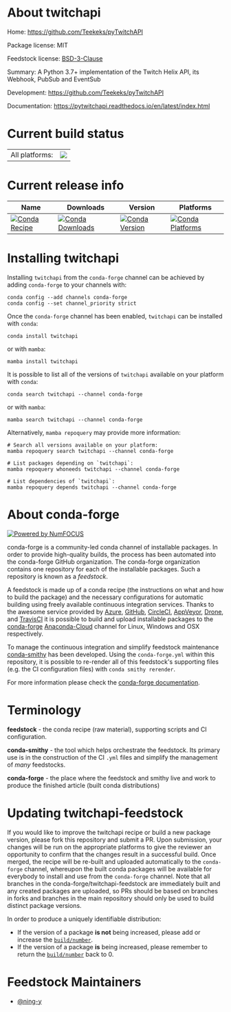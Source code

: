 About twitchapi
===============

Home: https://github.com/Teekeks/pyTwitchAPI

Package license: MIT

Feedstock license: [BSD-3-Clause](https://github.com/conda-forge/twitchapi-feedstock/blob/main/LICENSE.txt)

Summary: A Python 3.7+ implementation of the Twitch Helix API, its Webhook, PubSub and EventSub

Development: https://github.com/Teekeks/pyTwitchAPI

Documentation: https://pytwitchapi.readthedocs.io/en/latest/index.html

Current build status
====================


<table><tr><td>All platforms:</td>
    <td>
      <a href="https://dev.azure.com/conda-forge/feedstock-builds/_build/latest?definitionId=14352&branchName=main">
        <img src="https://dev.azure.com/conda-forge/feedstock-builds/_apis/build/status/twitchapi-feedstock?branchName=main">
      </a>
    </td>
  </tr>
</table>

Current release info
====================

| Name | Downloads | Version | Platforms |
| --- | --- | --- | --- |
| [![Conda Recipe](https://img.shields.io/badge/recipe-twitchapi-green.svg)](https://anaconda.org/conda-forge/twitchapi) | [![Conda Downloads](https://img.shields.io/conda/dn/conda-forge/twitchapi.svg)](https://anaconda.org/conda-forge/twitchapi) | [![Conda Version](https://img.shields.io/conda/vn/conda-forge/twitchapi.svg)](https://anaconda.org/conda-forge/twitchapi) | [![Conda Platforms](https://img.shields.io/conda/pn/conda-forge/twitchapi.svg)](https://anaconda.org/conda-forge/twitchapi) |

Installing twitchapi
====================

Installing `twitchapi` from the `conda-forge` channel can be achieved by adding `conda-forge` to your channels with:

```
conda config --add channels conda-forge
conda config --set channel_priority strict
```

Once the `conda-forge` channel has been enabled, `twitchapi` can be installed with `conda`:

```
conda install twitchapi
```

or with `mamba`:

```
mamba install twitchapi
```

It is possible to list all of the versions of `twitchapi` available on your platform with `conda`:

```
conda search twitchapi --channel conda-forge
```

or with `mamba`:

```
mamba search twitchapi --channel conda-forge
```

Alternatively, `mamba repoquery` may provide more information:

```
# Search all versions available on your platform:
mamba repoquery search twitchapi --channel conda-forge

# List packages depending on `twitchapi`:
mamba repoquery whoneeds twitchapi --channel conda-forge

# List dependencies of `twitchapi`:
mamba repoquery depends twitchapi --channel conda-forge
```


About conda-forge
=================

[![Powered by
NumFOCUS](https://img.shields.io/badge/powered%20by-NumFOCUS-orange.svg?style=flat&colorA=E1523D&colorB=007D8A)](https://numfocus.org)

conda-forge is a community-led conda channel of installable packages.
In order to provide high-quality builds, the process has been automated into the
conda-forge GitHub organization. The conda-forge organization contains one repository
for each of the installable packages. Such a repository is known as a *feedstock*.

A feedstock is made up of a conda recipe (the instructions on what and how to build
the package) and the necessary configurations for automatic building using freely
available continuous integration services. Thanks to the awesome service provided by
[Azure](https://azure.microsoft.com/en-us/services/devops/), [GitHub](https://github.com/),
[CircleCI](https://circleci.com/), [AppVeyor](https://www.appveyor.com/),
[Drone](https://cloud.drone.io/welcome), and [TravisCI](https://travis-ci.com/)
it is possible to build and upload installable packages to the
[conda-forge](https://anaconda.org/conda-forge) [Anaconda-Cloud](https://anaconda.org/)
channel for Linux, Windows and OSX respectively.

To manage the continuous integration and simplify feedstock maintenance
[conda-smithy](https://github.com/conda-forge/conda-smithy) has been developed.
Using the ``conda-forge.yml`` within this repository, it is possible to re-render all of
this feedstock's supporting files (e.g. the CI configuration files) with ``conda smithy rerender``.

For more information please check the [conda-forge documentation](https://conda-forge.org/docs/).

Terminology
===========

**feedstock** - the conda recipe (raw material), supporting scripts and CI configuration.

**conda-smithy** - the tool which helps orchestrate the feedstock.
                   Its primary use is in the construction of the CI ``.yml`` files
                   and simplify the management of *many* feedstocks.

**conda-forge** - the place where the feedstock and smithy live and work to
                  produce the finished article (built conda distributions)


Updating twitchapi-feedstock
============================

If you would like to improve the twitchapi recipe or build a new
package version, please fork this repository and submit a PR. Upon submission,
your changes will be run on the appropriate platforms to give the reviewer an
opportunity to confirm that the changes result in a successful build. Once
merged, the recipe will be re-built and uploaded automatically to the
`conda-forge` channel, whereupon the built conda packages will be available for
everybody to install and use from the `conda-forge` channel.
Note that all branches in the conda-forge/twitchapi-feedstock are
immediately built and any created packages are uploaded, so PRs should be based
on branches in forks and branches in the main repository should only be used to
build distinct package versions.

In order to produce a uniquely identifiable distribution:
 * If the version of a package **is not** being increased, please add or increase
   the [``build/number``](https://docs.conda.io/projects/conda-build/en/latest/resources/define-metadata.html#build-number-and-string).
 * If the version of a package **is** being increased, please remember to return
   the [``build/number``](https://docs.conda.io/projects/conda-build/en/latest/resources/define-metadata.html#build-number-and-string)
   back to 0.

Feedstock Maintainers
=====================

* [@ning-y](https://github.com/ning-y/)

